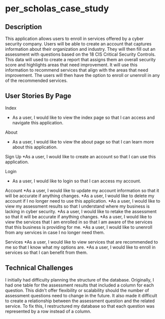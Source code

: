 # per_scholas_case_study

## Description

This application allows users to enroll in services offered by a cyber security company. Users will be able to create an account that captures information about their organization and industry. They will then fill out an assessment with questions based on the 18 CIS Critical Security Controls. This data will used to create a report that assigns them an overall security score and highlights areas that need improvement. It will use this information to recommend services that align with the areas that need improvement. The users will then have the option to enroll or unenroll in any of the recommended services. 



## User Stories By Page

Index 
* As a user, I would like to view the index page so that I can access and navigate this application. 
  
 About 
* As a user, I would like to view the about page so that I can learn more about this application.
 
Sign Up
*As a user, I would like to create an account so that I can use this application.

Login
* As a user, I would like to login so that I can access my account.

Account
*As a user, I would like to update my account information so that it will be accurate if anything changes.
*As a user, I would like to delete my account if I no longer need to use this application.
*As a user, I would like to view my assessment results so that I understand where my business is lacking in cyber security.
*As a user, I would like to retake the assessment so that it will be accurate if anything changes.
*As a user, I would like to view the services that I am enrolled in so that I am aware of the services that this business is providing for me.
*As a user, I would like to unenroll from any services in case I no longer need them.

Services
*As a user, I would like to view services that are recommended to me so that I know what my options are.
*As a user, I would like to enroll in services so that I can benefit from them.
    
    
## Technical Challenges

I initially had difficulty planning the structure of the database. Originally, I had one table for the assessment results that included a column for each question. This didn't offer flexibility or scalability should the number of assessment questions need to change in the future. It also made it difficult to create a relationship between the assessment question and the related service. To fix this, I restructured my database so that each question was represented by a row instead of a column. 
  
